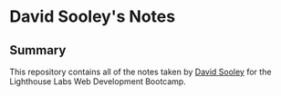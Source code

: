 # David Sooley's Notes
## Summary

This repository contains all of the notes taken by [David Sooley](https://github.com/DASitby) for the Lighthouse Labs Web Development Bootcamp.